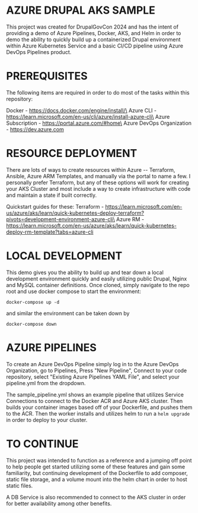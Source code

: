 # AZURE DRUPAL AKS SAMPLE

This project was created for DrupalGovCon 2024 and has the intent of providing a demo of Azure Pipelines, Docker, AKS, and Helm in order to demo the ability to quickly build up a containerized Drupal environment within Azure Kubernetes Service and a basic CI/CD pipeline using Azure DevOps Pipelines product. 

# PREREQUISITES

The following items are required in order to do most of the tasks within this repository:

Docker - https://docs.docker.com/engine/install/\
Azure CLI - https://learn.microsoft.com/en-us/cli/azure/install-azure-cli\
Azure Subscription - https://portal.azure.com/#home\
Azure DevOps Organization - https://dev.azure.com

# RESOURCE DEPLOYMENT

There are lots of ways to create resources within Azure -- Terraform, Ansible, Azure ARM Templates, and manually via the portal to name a few. I personally prefer Terraform, but any of these options will work for creating your AKS Cluster and most include a way to create infrastructure with code and maintain a state if built correctly. 

Quickstart guides for these: 
Terraform - https://learn.microsoft.com/en-us/azure/aks/learn/quick-kubernetes-deploy-terraform?pivots=development-environment-azure-cli\
Azure RM - https://learn.microsoft.com/en-us/azure/aks/learn/quick-kubernetes-deploy-rm-template?tabs=azure-cli

# LOCAL DEVELOPMENT

This demo gives you the ability to build up and tear down a local development environment quickly and easily utilizing public Drupal, Nginx and MySQL container definitions. Once cloned, simply navigate to the repo root and use docker compose to start the environment:

`docker-compose up -d`

and similar the environment can be taken down by

`docker-compose down`

# AZURE PIPELINES

To create an Azure DevOps Pipeline simply log in to the Azure DevOps Organization, go to Pipelines, Press "New Pipeline", Connect to your code repository, select "Existing Azure Pipelines YAML File", and select your pipeline.yml from the dropdown. 

The sample_pipeline.yml shows an example pipeline that utilizes Service Connections to connect to the Docker ACR and Azure AKS cluster. Then builds your container images based off of your Dockerfile, and pushes them to the ACR. Then the worker installs and utilizes helm to run a `helm upgrade` in order to deploy to your cluster. 

# TO CONTINUE

This project was intended to function as a reference and a jumping off point to help people get started utilizing some of these features and gain some familiarity, but continuing development of the Dockerfile to add composer, static file storage, and a volume mount into the helm chart in order to host static files.

A DB Service is also recommended to connect to the AKS cluster in order for better availability among other benefits. 